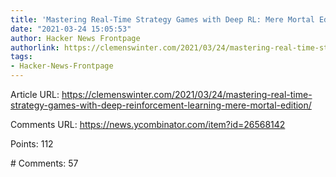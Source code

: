 ```yaml
---
title: 'Mastering Real-Time Strategy Games with Deep RL: Mere Mortal Edition'
date: "2021-03-24 15:05:53"
author: Hacker News Frontpage
authorlink: https://clemenswinter.com/2021/03/24/mastering-real-time-strategy-games-with-deep-reinforcement-learning-mere-mortal-edition/
tags:
- Hacker-News-Frontpage
---
```


<p>Article URL: <a href="https://clemenswinter.com/2021/03/24/mastering-real-time-strategy-games-with-deep-reinforcement-learning-mere-mortal-edition/">https://clemenswinter.com/2021/03/24/mastering-real-time-strategy-games-with-deep-reinforcement-learning-mere-mortal-edition/</a></p>
<p>Comments URL: <a href="https://news.ycombinator.com/item?id=26568142">https://news.ycombinator.com/item?id=26568142</a></p>
<p>Points: 112</p>
<p># Comments: 57</p>
